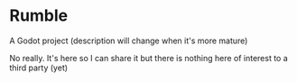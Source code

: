 # Rumble
A Godot project (description will change when it's more mature)

No really. It's here so I can share it but there is nothing here of interest to a third party (yet)